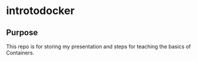 # introtodocker
## Purpose
This repo is for storing my presentation and steps for teaching the basics of Containers.
